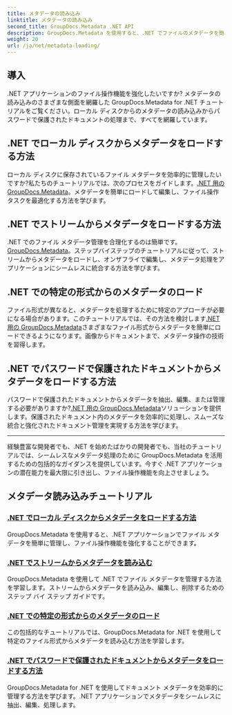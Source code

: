 ```yaml
---
title: メタデータの読み込み
linktitle: メタデータの読み込み
second_title: GroupDocs.Metadata .NET API
description: GroupDocs.Metadata を使用すると、.NET でファイルのメタデータを簡単に管理できます。ファイル操作機能を強化するための読み込みテクニックや編集などを学びます。
weight: 20
url: /ja/net/metadata-loading/
---
```

## 導入

.NET アプリケーションのファイル操作機能を強化したいですか? メタデータの読み込みのさまざまな側面を網羅した GroupDocs.Metadata for .NET チュートリアルをご覧ください。ローカル ディスクからのメタデータの読み込みからパスワードで保護されたドキュメントの処理まで、すべてを網羅しています。

## .NET でローカル ディスクからメタデータをロードする方法

ローカル ディスクに保存されているファイル メタデータを効率的に管理したいですか?私たちのチュートリアルでは、次のプロセスをガイドします。[.NET 用の GroupDocs.Metadata](./load-metadata-local-disk/)。メタデータを簡単にロードして編集し、ファイル操作タスクを最適化する方法を学びます。

## .NET でストリームからメタデータをロードする方法

.NET でのファイル メタデータ管理を合理化するのは簡単です。[GroupDocs.Metadata](./load-metadata-stream/)。ステップバイステップのチュートリアルに従って、ストリームからメタデータをロードし、オンザフライで編集し、メタデータ処理をアプリケーションにシームレスに統合する方法を学びます。

## .NET での特定の形式からのメタデータのロード

ファイル形式が異なると、メタデータを処理するために特定のアプローチが必要になる場合があります。このチュートリアルでは、その方法を検討します[.NET 用の GroupDocs.Metadata](./load-metadata-specific-format/)さまざまなファイル形式からメタデータを簡単にロードできるようになります。画像からドキュメントまで、メタデータ操作の技術を習得します。

## .NET でパスワードで保護されたドキュメントからメタデータをロードする方法

パスワードで保護されたドキュメントからメタデータを抽出、編集、または管理する必要がありますか?[.NET 用の GroupDocs.Metadata](./load-metadata-password-protected/)ソリューションを提供します。保護されたドキュメント内のメタデータを効率的に処理し、スムーズな統合と強化されたドキュメント管理を実現する方法を学びます。

----
経験豊富な開発者でも、.NET を始めたばかりの開発者でも、当社のチュートリアルでは、シームレスなメタデータ処理のために GroupDocs.Metadata を活用するための包括的なガイダンスを提供しています。今すぐ .NET アプリケーションの潜在能力を最大限に引き出し、ファイル操作機能を向上させましょう。

## メタデータ読み込みチュートリアル
### [.NET でローカル ディスクからメタデータをロードする方法](./load-metadata-local-disk/)
GroupDocs.Metadata を使用すると、.NET アプリケーションでファイル メタデータを簡単に管理し、ファイル操作機能を強化することができます。
### [.NET でストリームからメタデータを読み込む](./load-metadata-stream/)
GroupDocs.Metadata を使用して .NET でファイル メタデータを管理する方法を学習します。ストリームからメタデータを読み込み、編集し、削除するためのステップ バイ ステップ ガイドです。
### [.NET での特定の形式からのメタデータのロード](./load-metadata-specific-format/)
この包括的なチュートリアルでは、GroupDocs.Metadata for .NET を使用して特定のファイル形式からメタデータを読み込む方法を学習します。
### [.NET でパスワードで保護されたドキュメントからメタデータをロードする方法](./load-metadata-password-protected/)
GroupDocs.Metadata for .NET を使用してドキュメント メタデータを効率的に管理する方法を学びます。.NET アプリケーションでメタデータをシームレスに抽出、編集、処理します。